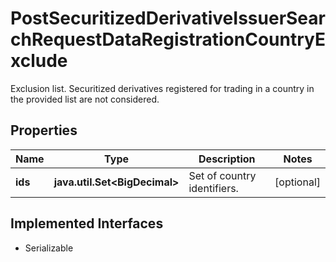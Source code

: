 

# PostSecuritizedDerivativeIssuerSearchRequestDataRegistrationCountryExclude

Exclusion list. Securitized derivatives registered for trading in a country in the provided list are not considered.

## Properties

Name | Type | Description | Notes
------------ | ------------- | ------------- | -------------
**ids** | **java.util.Set&lt;BigDecimal&gt;** | Set of country identifiers. |  [optional]


## Implemented Interfaces

* Serializable


